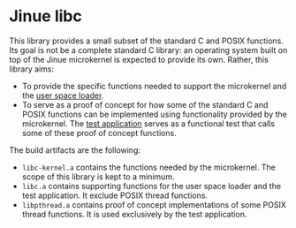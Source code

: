# Jinue libc

This library provides a small subset of the standard C and POSIX functions. Its
goal is not be a complete standard C library: an operating system built on top
of the Jinue microkernel is expected to provide its own. Rather, this library
aims:

* To provide the specific functions needed to support the microkernel and the
  [user space loader](../../loader/).
* To serve as a proof of concept for how some of the standard C and POSIX
  functions can be implemented using functionality provided by the microkernel.
  The [test application](../../testapp/) serves as a functional test that calls
  some of these proof of concept functions.

The build artifacts are the following:

* `libc-kernel.a` contains the functions needed by the microkernel. The scope
  of this library is kept to a minimum.
* `libc.a` contains supporting functions for the user space loader and the test
  application. It exclude POSIX thread functions.
* `libpthread.a` contains proof of concept implementations of some POSIX thread
  functions. It is used exclusively by the test application.
